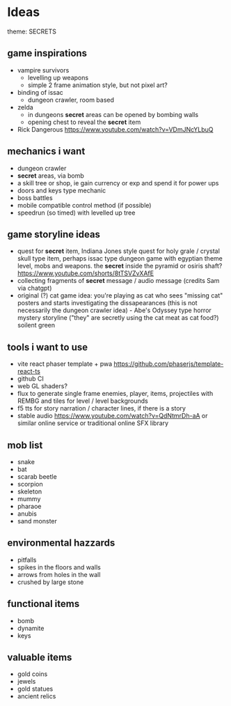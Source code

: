 # Ideas

theme: SECRETS

## game inspirations

- vampire survivors
  - levelling up weapons
  - simple 2 frame animation style, but not pixel art?
- binding of issac
  - dungeon crawler, room based
- zelda
  - in dungeons **secret** areas can be opened by bombing walls
  - opening chest to reveal the **secret** item
- Rick Dangerous https://www.youtube.com/watch?v=VDmJNcYLbuQ

## mechanics i want

- dungeon crawler
- **secret** areas, via bomb
- a skill tree or shop, ie gain currency or exp and spend it for power ups
- doors and keys type mechanic
- boss battles
- mobile compatible control method (if possible)
- speedrun (so timed) with levelled up tree

## game storyline ideas

- quest for **secret** item, Indiana Jones style quest for holy grale / crystal skull type item, perhaps issac type dungeon game with egyptian theme level, mobs and weapons. the **secret** inside the pyramid or osiris shaft? https://www.youtube.com/shorts/8tTSVZvXAfE
- collecting fragments of **secret** message / audio message (credits Sam via chatgpt)
- original (?) cat game idea: you're playing as cat who sees "missing cat" posters and starts investigating the dissapearances (this is not necessarily the dungeon crawler idea) - Abe's Odyssey type horror mystery storyline ("they" are secretly using the cat meat as cat food?) soilent green

## tools i want to use

- vite react phaser template + pwa https://github.com/phaserjs/template-react-ts
- github CI
- web GL shaders?
- flux to generate single frame enemies, player, items, projectiles with REMBG and tiles for level / level backgrounds
- f5 tts for story narration / character lines, if there is a story
- stable audio https://www.youtube.com/watch?v=QdNtmrDh-aA or similar online service or traditional online SFX library

## mob list

- snake
- bat
- scarab beetle
- scorpion
- skeleton
- mummy
- pharaoe
- anubis
- sand monster

## environmental hazzards

- pitfalls
- spikes in the floors and walls
- arrows from holes in the wall
- crushed by large stone

## functional items

- bomb
- dynamite
- keys

## valuable items

- gold coins
- jewels
- gold statues
- ancient relics
